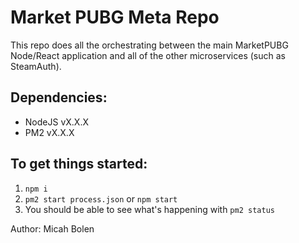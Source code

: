 # Market PUBG Meta Repo
This repo does all the orchestrating between the main MarketPUBG Node/React application and all of the other microservices (such as SteamAuth).

## Dependencies:
- NodeJS vX.X.X
- PM2 vX.X.X

## To get things started:
1.  ```npm i```
2. ```pm2 start process.json``` or ```npm start```
3. You should be able to see what's happening with ```pm2 status```

Author: Micah Bolen
